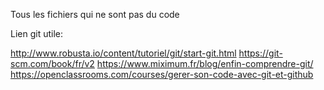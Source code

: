 Tous les fichiers qui ne sont pas du code

Lien git utile:

http://www.robusta.io/content/tutoriel/git/start-git.html
https://git-scm.com/book/fr/v2
https://www.miximum.fr/blog/enfin-comprendre-git/
https://openclassrooms.com/courses/gerer-son-code-avec-git-et-github

